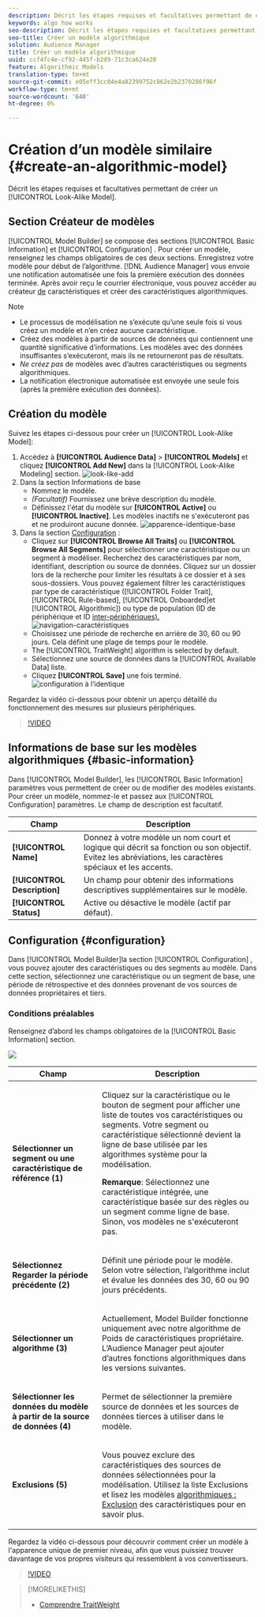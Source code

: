 ```yaml
---
description: Décrit les étapes requises et facultatives permettant de créer un modèle algorithmique dans Model Builder.
keywords: algo how works
seo-description: Décrit les étapes requises et facultatives permettant de créer un modèle algorithmique dans Model Builder.
seo-title: Créer un modèle algorithmique
solution: Audience Manager
title: Créer un modèle algorithmique
uuid: ccf4fc4e-cf92-445f-b2d9-71c3ca624e26
feature: Algorithmic Models
translation-type: tm+mt
source-git-commit: e05eff3cc04e4a82399752c862e2b2370286f96f
workflow-type: tm+mt
source-wordcount: '648'
ht-degree: 0%

---
```



# Création d’un modèle similaire {#create-an-algorithmic-model}

Décrit les étapes requises et facultatives permettant de créer un [!UICONTROL Look-Alike Model].

## Section Créateur de modèles

[!UICONTROL Model Builder] se compose des sections [!UICONTROL Basic Information] et [!UICONTROL Configuration] . Pour créer un modèle, renseignez les champs obligatoires de ces deux sections. Enregistrez votre modèle pour début de l’algorithme. [!DNL Audience Manager] vous envoie une notification automatisée une fois la première exécution des données terminée. Après avoir reçu le courrier électronique, vous pouvez accéder au créateur [de](../../features/traits/about-trait-builder.md) caractéristiques et créer des caractéristiques algorithmiques.

>[!NOTE]
>
>* Le processus de modélisation ne s’exécute qu’une seule fois si vous créez un modèle et n’en créez aucune caractéristique.
>* Créez des modèles à partir de sources de données qui contiennent une quantité significative d’informations. Les modèles avec des données insuffisantes s’exécuteront, mais ils ne retourneront pas de résultats.
>* *Ne créez pas* de modèles avec d’autres caractéristiques ou segments algorithmiques.
>* La notification électronique automatisée est envoyée une seule fois (après la première exécution des données).


## Création du modèle

Suivez les étapes ci-dessous pour créer un [!UICONTROL Look-Alike Model]:

1. Accédez à **[!UICONTROL Audience Data]** > **[!UICONTROL Models]** et cliquez **[!UICONTROL Add New]** dans la [!UICONTROL Look-Alike Modeling] section.
   ![look-like-add](assets/look-alike-add.png)
1. Dans la section Informations [](../../features/algorithmic-models/create-model.md#basic-information) de base
   * Nommez le modèle.
   * *(Facultatif)* Fournissez une brève description du modèle.
   * Définissez l&#39;état du modèle sur **[!UICONTROL Active]** ou **[!UICONTROL Inactive]**. Les modèles inactifs ne s&#39;exécuteront pas et ne produiront aucune donnée.
      ![apparence-identique-base](assets/look-alike-basic.png)
1. Dans la section [Configuration](../../features/algorithmic-models/create-model.md#configuration) :
   * Cliquez sur **[!UICONTROL Browse All Traits]** ou **[!UICONTROL Browse All Segments]** pour sélectionner une caractéristique ou un segment à modéliser. Recherchez des caractéristiques par nom, identifiant, description ou source de données. Cliquez sur un dossier lors de la recherche pour limiter les résultats à ce dossier et à ses sous-dossiers. Vous pouvez également filtrer les caractéristiques par type de caractéristique ([!UICONTROL Folder Trait], [!UICONTROL Rule-based], [!UICONTROL Onboarded]et [!UICONTROL Algorithmic]) ou type de population (ID[](../../reference/ids-in-aam.md) de périphérique et ID [inter-périphériques).](../../reference/ids-in-aam.md)
      ![navigation-caractéristiques](assets/browse-traits.png)
   * Choisissez une période de recherche en arrière de 30, 60 ou 90 jours. Cela définit une plage de temps pour le modèle.
   * The [!UICONTROL TraitWeight] algorithm is selected by default.
   * Sélectionnez une source de données dans la [!UICONTROL Available Data] liste.
   * Cliquez **[!UICONTROL Save]** une fois terminé.
      ![configuration à l’identique](assets/look-alike-configuration.png)

Regardez la vidéo ci-dessous pour obtenir un aperçu détaillé du fonctionnement des mesures sur plusieurs périphériques.

>[!VIDEO](https://docs.adobe.com/content/help/en/audience-manager-learn/tutorials/build-and-manage-audiences/profile-merge/understanding-cross-device-metrics-in-audience-manager.html)

## Informations de base sur les modèles algorithmiques {#basic-information}

<!-- r_model_basic.xml -->

Dans [!UICONTROL Model Builder], les [!UICONTROL Basic Information] paramètres vous permettent de créer ou de modifier des modèles existants. Pour créer un modèle, nommez-le et passez aux [!UICONTROL Configuration] paramètres. Le champ de description est facultatif.

| Champ | Description |
|---|---|
| **[!UICONTROL Name]** | Donnez à votre modèle un nom court et logique qui décrit sa fonction ou son objectif. Evitez les abréviations, les caractères spéciaux et les accents. |
| **[!UICONTROL Description]** | Un champ pour obtenir des informations descriptives supplémentaires sur le modèle. |
| **[!UICONTROL Status]** | Active ou désactive le modèle (actif par défaut). |

## Configuration {#configuration}

Dans [!UICONTROL Model Builder]la section [!UICONTROL Configuration] , vous pouvez ajouter des caractéristiques ou des segments au modèle. Dans cette section, sélectionnez une caractéristique ou un segment de base, une période de rétrospective et des données provenant de vos sources de données propriétaires et tiers.

<!-- r_model_configuration.xml -->

### Conditions préalables

Renseignez d’abord les champs obligatoires de la [!UICONTROL Basic Information] section.

![](assets/lam_exclude_traits_numbered.png)

<table id="table_7A6BE5E5498D4776A30323B743954150"> 
 <thead> 
  <tr> 
   <th colname="col1" class="entry"> Champ </th> 
   <th colname="col2" class="entry"> Description </th> 
  </tr> 
 </thead>
 <tbody> 
  <tr> 
   <td colname="col1"> <p><b>Sélectionner un segment ou une caractéristique de référence (1)</b> </p> </td> 
   <td colname="col2"> <p>Cliquez sur la caractéristique ou le bouton de segment pour afficher une liste de toutes vos caractéristiques ou segments. Votre segment ou caractéristique sélectionné devient la ligne de base utilisée par les algorithmes système pour la modélisation. </p> <p> <p><b>Remarque</b>:  Sélectionnez une caractéristique intégrée, une caractéristique basée sur des règles ou un segment comme ligne de base. Sinon, vos modèles ne s'exécuteront pas. </p> </p> </td> 
  </tr> 
  <tr> 
   <td colname="col1"> <p><b>Sélectionnez Regarder la période précédente (2)</b> </p> </td> 
   <td colname="col2"> <p>Définit une période pour le modèle. Selon votre sélection, l’algorithme inclut et évalue les données des 30, 60 ou 90 jours précédents. </p> </td> 
  </tr> 
  <tr> 
   <td colname="col1"> <p><b>Sélectionner un algorithme (3)</b> </p> </td> 
   <td colname="col2"> <p>Actuellement, Model Builder fonctionne uniquement avec notre algorithme de Poids <span class="keyword"></span> de caractéristiques propriétaire. <span class="keyword"> L’Audience Manager</span> peut ajouter d’autres fonctions algorithmiques dans les versions suivantes. </p> </td>
  </tr>
  <tr> 
   <td colname="col1"> <p><b>Sélectionner les données du modèle à partir de la source de données (4)</b> </p> </td> 
   <td colname="col2"> <p>Permet de sélectionner la première source de données et les sources de données tierces à utiliser dans le modèle. </p> </td>
  </tr> 
  <tr> 
   <td colname="col1"> <p><b>Exclusions (5)</b> </p> </td> 
   <td colname="col2"> <p>Vous pouvez exclure des caractéristiques des sources de données sélectionnées pour la modélisation. Utilisez la liste <span class="wintitle"> Exclusions</span> et lisez les modèles <a href="../../features/algorithmic-models/trait-exclusion-algo-models.md"> algorithmiques : Exclusion</a> des caractéristiques pour en savoir plus. </p> </td>
  </tr> 
 </tbody>
</table>

Regardez la vidéo ci-dessous pour découvrir comment créer un modèle à l&#39;apparence unique de premier niveau, afin que vous puissiez trouver davantage de vos propres visiteurs qui ressemblent à vos convertisseurs.

>[!VIDEO](https://video.tv.adobe.com/v/23504/)

>[!MORELIKETHIS]
>
>* [Comprendre TraitWeight](../../features/algorithmic-models/understanding-models.md#understanding-traitweight)


